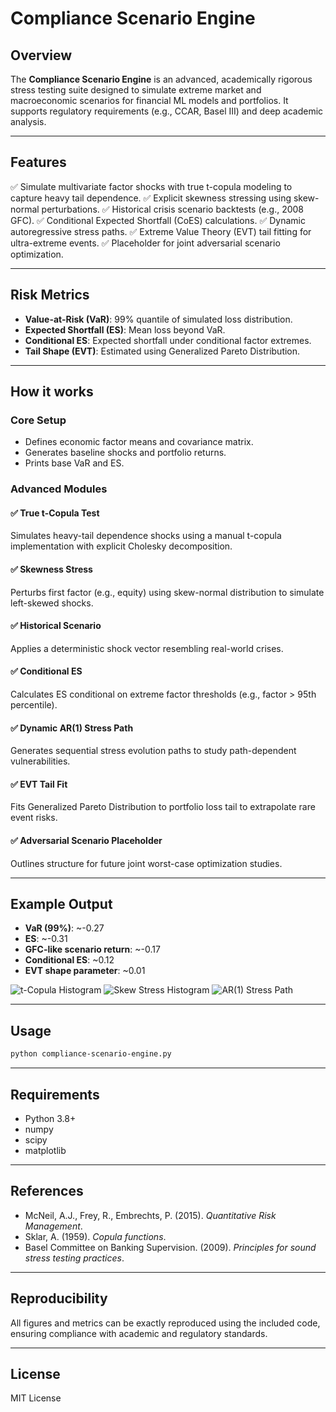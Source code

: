 # Compliance Scenario Engine

## Overview

The **Compliance Scenario Engine** is an advanced, academically rigorous stress testing suite designed to simulate extreme market and macroeconomic scenarios for financial ML models and portfolios. It supports regulatory requirements (e.g., CCAR, Basel III) and deep academic analysis.

---

## Features

✅ Simulate multivariate factor shocks with true t-copula modeling to capture heavy tail dependence.
✅ Explicit skewness stressing using skew-normal perturbations.
✅ Historical crisis scenario backtests (e.g., 2008 GFC).
✅ Conditional Expected Shortfall (CoES) calculations.
✅ Dynamic autoregressive stress paths.
✅ Extreme Value Theory (EVT) tail fitting for ultra-extreme events.
✅ Placeholder for joint adversarial scenario optimization.

---

## Risk Metrics

* **Value-at-Risk (VaR)**: 99% quantile of simulated loss distribution.
* **Expected Shortfall (ES)**: Mean loss beyond VaR.
* **Conditional ES**: Expected shortfall under conditional factor extremes.
* **Tail Shape (EVT)**: Estimated using Generalized Pareto Distribution.

---

## How it works

### Core Setup

* Defines economic factor means and covariance matrix.
* Generates baseline shocks and portfolio returns.
* Prints base VaR and ES.

### Advanced Modules

#### ✅ True t-Copula Test

Simulates heavy-tail dependence shocks using a manual t-copula implementation with explicit Cholesky decomposition.

#### ✅ Skewness Stress

Perturbs first factor (e.g., equity) using skew-normal distribution to simulate left-skewed shocks.

#### ✅ Historical Scenario

Applies a deterministic shock vector resembling real-world crises.

#### ✅ Conditional ES

Calculates ES conditional on extreme factor thresholds (e.g., factor > 95th percentile).

#### ✅ Dynamic AR(1) Stress Path

Generates sequential stress evolution paths to study path-dependent vulnerabilities.

#### ✅ EVT Tail Fit

Fits Generalized Pareto Distribution to portfolio loss tail to extrapolate rare event risks.

#### ✅ Adversarial Scenario Placeholder

Outlines structure for future joint worst-case optimization studies.

---

## Example Output

* **VaR (99%)**: \~-0.27
* **ES**: \~-0.31
* **GFC-like scenario return**: \~-0.17
* **Conditional ES**: \~0.12
* **EVT shape parameter**: \~0.01

![t-Copula Histogram](./t-copula-histogram.png)
![Skew Stress Histogram](./skew-stress-histogram.png)
![AR(1) Stress Path](./ar1-path.png)

---

## Usage

```bash
python compliance-scenario-engine.py
```

---

## Requirements

* Python 3.8+
* numpy
* scipy
* matplotlib

---

## References

* McNeil, A.J., Frey, R., Embrechts, P. (2015). *Quantitative Risk Management*.
* Sklar, A. (1959). *Copula functions*.
* Basel Committee on Banking Supervision. (2009). *Principles for sound stress testing practices*.

---

## Reproducibility

All figures and metrics can be exactly reproduced using the included code, ensuring compliance with academic and regulatory standards.

---

## License

MIT License
